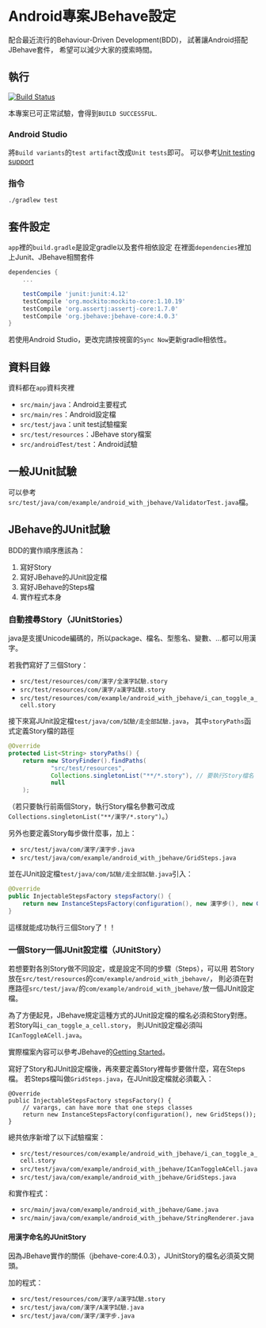 # Android專案JBehave設定

配合最近流行的Behaviour-Driven Development(BDD)，
試著讓Android搭配JBehave套件，
希望可以減少大家的摸索時間。


## 執行

[![Build Status](https://travis-ci.org/sih4sing5hong5/Android_with_JBehave.svg)](https://travis-ci.org/sih4sing5hong5/Android_with_JBehave)

本專案已可正常試驗，會得到`BUILD SUCCESSFUL`.

### Android Studio
將`Build variants`的`test artifact`改成`Unit tests`即可。
可以參考[Unit testing support](http://tools.android.com/tech-docs/unit-testing-support)

### 指令
`./gradlew test`

## 套件設定
`app`裡的`build.gradle`是設定gradle以及套件相依設定
在裡面`dependencies`裡加上Junit、JBehave相關套件
```groovy
dependencies {
    ...

    testCompile 'junit:junit:4.12'
    testCompile 'org.mockito:mockito-core:1.10.19'
    testCompile 'org.assertj:assertj-core:1.7.0'
    testCompile 'org.jbehave:jbehave-core:4.0.3'
}
```
若使用Android Studio，更改完請按視窗的`Sync Now`更新gradle相依性。

## 資料目錄
資料都在`app`資料夾裡

* `src/main/java`：Android主要程式
* `src/main/res`：Android設定檔
* `src/test/java`：unit test試驗檔案
* `src/test/resources`：JBehave story檔案
* `src/androidTest/test`：Android試驗

## 一般JUnit試驗
可以參考`src/test/java/com/example/android_with_jbehave/ValidatorTest.java`檔。

## JBehave的JUnit試驗
BDD的實作順序應該為：

1. 寫好Story
2. 寫好JBehave的JUnit設定檔
3. 寫好JBehave的Steps檔
4. 實作程式本身

### 自動搜尋Story（JUnitStories）
java是支援Unicode編碼的，所以package、檔名、型態名、變數、…都可以用漢字。

若我們寫好了三個Story：

* `src/test/resources/com/漢字/全漢字試驗.story`
* `src/test/resources/com/漢字/a漢字試驗.story`
* `src/test/resources/com/example/android_with_jbehave/i_can_toggle_a_cell.story`

接下來寫JUnit設定檔`test/java/com/試驗/走全部試驗.java`，
其中`storyPaths`函式定義Story檔的路徑
```java
@Override
protected List<String> storyPaths() {
    return new StoryFinder().findPaths(
            "src/test/resources",
            Collections.singletonList("**/*.story"), // 要執行Story檔名
            null
    );
```
（若只要執行前兩個Story，執行Story檔名參數可改成`Collections.singletonList("**/漢字/*.story")`。）

另外也要定義Story每步做什麼事，加上：
* `src/test/java/com/漢字/漢字步.java`
* `src/test/java/com/example/android_with_jbehave/GridSteps.java`

並在JUnit設定檔`test/java/com/試驗/走全部試驗.java`引入：
```java
@Override
public InjectableStepsFactory stepsFactory() {
    return new InstanceStepsFactory(configuration(), new 漢字步(), new GridSteps());
}
```
這樣就能成功執行三個Story了！！

### 一個Story一個JUnit設定檔（JUnitStory）
若想要對各別Story做不同設定，或是設定不同的步驟（Steps），可以用
若Story放在`src/test/resources`的`com/example/android_with_jbehave/`，
則必須在對應路徑`src/test/java/`的`com/example/android_with_jbehave/`放一個JUnit設定檔。

為了方便起見，JBehave規定這種方式的JUnit設定檔的檔名必須和Story對應。
若Story叫`i_can_toggle_a_cell.story`，
則JUnit設定檔必須叫`ICanToggleACell.java`。

實際檔案內容可以參考JBehave的[Getting Started](http://jbehave.org/reference/stable/getting-started.html)。

寫好了Story和JUnit設定檔後，再來要定義Story裡每步要做什麼，寫在Steps檔。
若Steps檔叫做`GridSteps.java`，在JUnit設定檔就必須載入：
```
@Override
public InjectableStepsFactory stepsFactory() {
    // varargs, can have more that one steps classes
    return new InstanceStepsFactory(configuration(), new GridSteps());
}
```

總共依序新增了以下試驗檔案：

* `src/test/resources/com/example/android_with_jbehave/i_can_toggle_a_cell.story`
* `src/test/java/com/example/android_with_jbehave/ICanToggleACell.java`
* `src/test/java/com/example/android_with_jbehave/GridSteps.java`

和實作程式：

* `src/main/java/com/example/android_with_jbehave/Game.java`
* `src/main/java/com/example/android_with_jbehave/StringRenderer.java`

#### 用漢字命名的JUnitStory
因為JBehave實作的關係（jbehave-core:4.0.3），JUnitStory的檔名必須英文開頭。

加的程式：
* `src/test/resources/com/漢字/a漢字試驗.story`
* `src/test/java/com/漢字/A漢字試驗.java`
* `src/test/java/com/漢字/漢字步.java`



